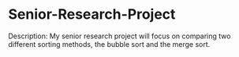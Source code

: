 # Senior-Research-Project
Description: My senior research project will focus on comparing two different sorting methods, the bubble sort and the merge sort.
